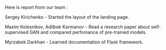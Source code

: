 Here is report from our team :

Sergey Kirichenko - Started the layout of the landing page.

Maxim Kolesnikov, Adilbek Karmanov - Read a research paper about self-supervised GAN and compared perfomance of pre-trained models.

Myrzabek Darkhan - Learned documentation of Flask framework.
